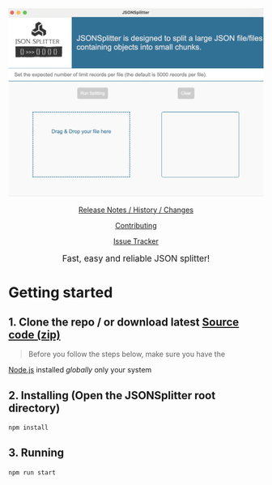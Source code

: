 <p align="center">
  <a href="./logo/demo.png">
    <picture>
      <img alt="JSONSplitter" src="./logo/demo.png">
    </picture>    
  </a>
</p>

<p align="center">
  <a href="./CHANGELOG.md">Release Notes / History / Changes</a> 
</p>
<p align="center">
  <a href="./CONTRIBUTING.md">Contributing</a> 
</p>
<p align="center">
  <a href="https://github.com/VadimNastoyashchy/JSONSplitter/issues">Issue Tracker</a> 
</p>
<p align="center" style="font-size:120%;">
  Fast, easy and reliable JSON splitter!
</p>

# Getting started

## 1. Clone the repo / or download latest [Source code (zip)](https://github.com/VadimNastoyashchy/JSONSplitter/releases)

> Before you follow the steps below, make sure you have the

[Node.js](https://nodejs.org/en/download/) installed _globally_ only your system

## 2. Installing (Open the JSONSplitter root directory)

```bash
npm install
```

## 3. Running

```bash
npm run start
```

